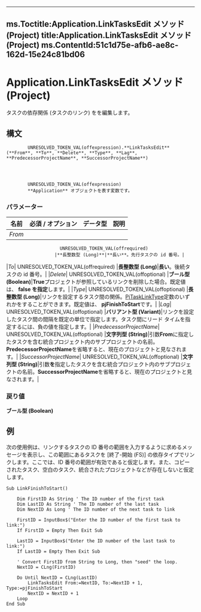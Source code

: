 

---
ms.Toctitle:Application.LinkTasksEdit メソッド (Project)
title:Application.LinkTasksEdit メソッド (Project)
ms.ContentId:51c1d75e-afb6-ae8c-162d-15e24c81bd06
---
# Application.LinkTasksEdit メソッド (Project)




タスクの依存関係 (タスクのリンク) をを編集します。

## 構文

            UNRESOLVED_TOKEN_VAL(offexpression).**LinkTasksEdit**(**From**, **To**, **Delete**, **Type**, **Lag**, **PredecessorProjectName**, **SuccessorProjectName**)




            UNRESOLVED_TOKEN_VAL(offexpression)
            **Application** オブジェクトを表す変数です。

### パラメーター

|**名前**|**必須 / オプション**|**データ型**|**説明**|
|---|---|---|---|
|*From*|
                        UNRESOLVED_TOKEN_VAL(offrequired)
                      |**長整数型 (Long)**|**長い**。先行タスクの id 番号。|
|*To*|
                        UNRESOLVED_TOKEN_VAL(offrequired)
                      |**長整数型 (Long)**|**長い**。後続タスクの id 番号。|
|*Delete*|
                        UNRESOLVED_TOKEN_VAL(offoptional)
                      |**ブール型 (Boolean)**|**True**プロジェクトが参照しているリンクを削除した場合。既定値は、 **false を指定**します。|
|*Type*|
                        UNRESOLVED_TOKEN_VAL(offoptional)
                      |**長整数型 (Long)**|リンクを設定するタスク間の関係。[PjTaskLinkType](141a1145-0eb5-3664-4755-394584aec8ac.md)定数のいずれかをすることができます。既定値は、 **pjFinishToStart**です。|
|*Lag*|
                        UNRESOLVED_TOKEN_VAL(offoptional)
                      |**バリアント型 (Variant)**|リンクを設定したタスク間の間隔を既定の単位で指定します。タスク間にリード タイムを指定するには、負の値を指定します。|
|*PredecessorProjectName*|
                        UNRESOLVED_TOKEN_VAL(offoptional)
                      |**文字列型 (String)**|引数**From**に指定したタスクを含む統合プロジェクト内のサブプロジェクトの名前。**PredecessorProjectName**を省略すると、現在のプロジェクトと見なされます。|
|*SuccessorProjectName*|
                        UNRESOLVED_TOKEN_VAL(offoptional)
                      |**文字列型 (String)**|引数**を**指定したタスクを含む統合プロジェクト内のサブプロジェクトの名前。**SuccessorProjectName**を省略すると、現在のプロジェクトと見なされます。|



### 戻り値
**ブール型 (Boolean)**





## 例
次の使用例は、リンクするタスクの ID 番号の範囲を入力するように求めるメッセージを表示し、この範囲にあるタスクを [終了-開始 (FS)] の依存タイプでリンクします。ここでは、ID 番号の範囲が有効であると仮定します。また、コピーされたタスク、空白のタスク、統合されたプロジェクトなどが存在しないと仮定します。

```vba
Sub LinkFinishToStart() 
 
    Dim FirstID As String ' The ID number of the first task 
    Dim LastID As String ' The ID number of the last task 
    Dim NextID As Long ' The ID number of the next task to link 
 
    FirstID = InputBox$("Enter the ID number of the first task to link:") 
    If FirstID = Empty Then Exit Sub 

    LastID = InputBox$("Enter the ID number of the last task to link:") 
    If LastID = Empty Then Exit Sub 
 
    ' Convert FirstID from String to Long, then "seed" the loop. 
    NextID = CLng(FirstID) 
 
    Do Until NextID = CLng(LastID) 
        LinkTasksEdit From:=NextID, To:=NextID + 1, Type:=pjFinishToStart 
        NextID = NextID + 1 
    Loop 
End Sub
```





